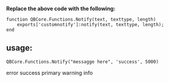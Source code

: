

**Replace the above code with the following:**

```
function QBCore.Functions.Notify(text, texttype, length)
    exports['customnotify']:notify(text, texttype, length);
end
```

## usage:
```
QBCore.Functions.Notify("messagge here", 'success', 5000) 
```

error
success
primary 
warning
info